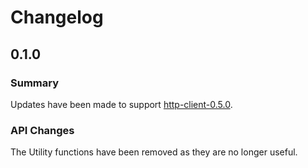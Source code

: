 # Changelog

## 0.1.0

### Summary

Updates have been made to support [http-client-0.5.0](https://hackage.haskell.org/package/http-client-0.5.0).

### API Changes

The Utility functions have been removed as they are no longer useful.
